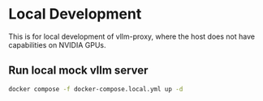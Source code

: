 # Local Development

This is for local development of vllm-proxy, where the host does not have capabilities on NVIDIA GPUs.

## Run local mock vllm server
```bash
docker compose -f docker-compose.local.yml up -d
```